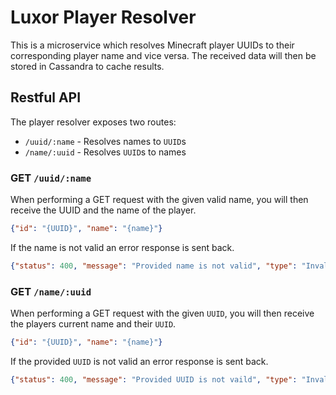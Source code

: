 Luxor Player Resolver
=====================

This is a microservice which resolves Minecraft player UUIDs to their corresponding player name and vice versa.
The received data will then be stored in Cassandra to cache results.

Restful API
-----------

The player resolver exposes two routes:

* `/uuid/:name` - Resolves names to `UUID`s
* `/name/:uuid` - Resolves `UUID`s to names

### GET `/uuid/:name`

When performing a GET request with the given valid name, you will then receive the UUID and the name of the player.

```JSON
{"id": "{UUID}", "name": "{name}"}
```

If the name is not valid an error response is sent back.
```JSON
{"status": 400, "message": "Provided name is not valid", "type": "InvalidNameException"}
```

### GET `/name/:uuid`

When performing a GET request with the given `UUID`, you will then receive the players current name and their `UUID`.

```JSON
{"id": "{UUID}", "name": "{name}"}
```

If the provided `UUID` is not valid an error response is sent back.

```JSON
{"status": 400, "message": "Provided UUID is not vaild", "type": "InvalidUUIDException"}
```